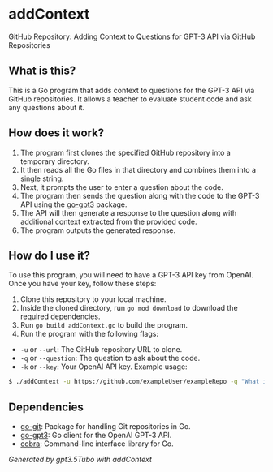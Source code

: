 # addContext
GitHub Repository: Adding Context to Questions for GPT-3 API via GitHub Repositories

## What is this?

This is a Go program that adds context to questions for the GPT-3 API via GitHub repositories. It allows a teacher to evaluate student code and ask
any questions about it.

## How does it work?

1. The program first clones the specified GitHub repository into a temporary directory.
2. It then reads all the Go files in that directory and combines them into a single string.
3. Next, it prompts the user to enter a question about the code.
4. The program then sends the question along with the code to the GPT-3 API using the [go-gpt3](https://github.com/PullRequestInc/go-gpt3) package.
5. The API will then generate a response to the question along with additional context extracted from the provided code.
6. The program outputs the generated response.

## How do I use it?

To use this program, you will need to have a GPT-3 API key from OpenAI. Once you have your key, follow these steps:

1. Clone this repository to your local machine.
2. Inside the cloned directory, run `go mod download` to download the required dependencies.
3. Run `go build addContext.go` to build the program.
4. Run the program with the following flags:

  - `-u` or `--url`: The GitHub repository URL to clone.
  - `-q` or `--question`: The question to ask about the code.
  - `-k` or `--key`: Your OpenAI API key.
   Example usage:

   ```bash
   $ ./addContext -u https://github.com/exampleUser/exampleRepo -q "What is the purpose of this function?" -k YOUR_OPENAI_API_KEY
   ```

## Dependencies

- [go-git](https://github.com/go-git/go-git): Package for handling Git repositories in Go.
- [go-gpt3](https://github.com/PullRequestInc/go-gpt3): Go client for the OpenAI GPT-3 API.
- [cobra](https://github.com/spf13/cobra): Command-line interface library for Go.

*Generated by gpt3.5Tubo with addContext*

